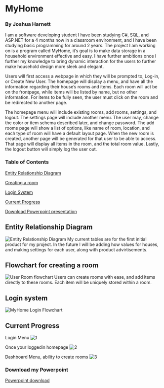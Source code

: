 # MyHome
### By Joshua Harnett

I am a software developing student I have been studying C#, SQL, and ASP.NET for a 4 months now in a classroom
  environment, and I have been studying basic programming for around 2 years. The project I am working on is a 
  program called MyHome, it’s goal is to make data storage in a household environment effective and easy. I have
  further ambitions once I further my knowledge to bring dynamic interaction for the users to further make household 
  design more sleek and elegant. 
  
Users will first access a webpage in which they will be prompted to, Log-in, or Create New User. The homepage will display
  a menu, and have all the information regarding their house’s rooms and items. Each room will act be on the frontpage,
  while items will be listed by name, but no other information. For items to be fully seen, the user must click on the
  room and be redirected to another page. 
  
The homepage menu will include existing rooms, add rooms, settings, and logout. The settings page will include another
  menu. The user may, change the color or item schema described later, and change password. The add rooms page will show
  a list of options, like name of room, location, and each type of room will have a default layout page. When the 
  new room is created, another page will be generated for that user to be able to access. That page will display all items
  in the room, and the total room value. 
	Lastly, the logout button will simply log the user out.
  
### Table of Contents
  [Entity Relationship Diagram](MyHome_Project#entity-relationship-diagram)
  
  [Creating a room](MyHome_Project#User-Room-flowchart)
  
  [Login System](MyHome_Project#MyHome-Login-Flowchart)
  
  [Current Progress](MyHome_Project#1)
  
  [Download Powerpoint presentation](MyHome_Project#Powerpoint-download)
## Entity Relationship Diagram
![Entity Relationship Diagram](https://user-images.githubusercontent.com/36711347/56170052-02029400-5f95-11e9-8621-0eda5038eb6a.jpeg)
My current tables are for the first initial product for my project. In the future I will be adding how values for houses, 
  and making settings for each user, along with product advirtisements.


## Flowchart for creating a room
![User Room flowchart](https://user-images.githubusercontent.com/36711347/56224942-489fcf00-6025-11e9-8e25-cbdbf5ec0924.jpg)
Users can create rooms with ease, and add items directly to these rooms. Each item will be uniquely stored within a room.




## Login system 
![MyHome Login Flowchart](https://user-images.githubusercontent.com/36711347/56223615-f2ca2780-6022-11e9-9548-2196b53aad9b.jpg)

## Current Progress
Login Menu
![1](https://user-images.githubusercontent.com/36711347/56227274-f6ad7800-6029-11e9-856b-672488215932.png)

Once your loggedin homepage
![2](https://user-images.githubusercontent.com/36711347/56227337-15137380-602a-11e9-90bc-1992081e3b25.png)

Dashboard Menu, ability to create rooms
![3](https://user-images.githubusercontent.com/36711347/56227375-28beda00-602a-11e9-91a7-79084a1f599c.png)



### Download my Powerpoint 
[Powerpoint download](https://github.com/Lietrix/MyHome_Project/files/3085723/Presentation.pptx)

